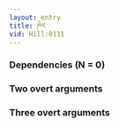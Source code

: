 ```yaml
---
layout: entry
title: ཁེར་
vid: Hill:0111
---
```

### Dependencies (N = 0)


### Two overt arguments


### Three overt arguments
